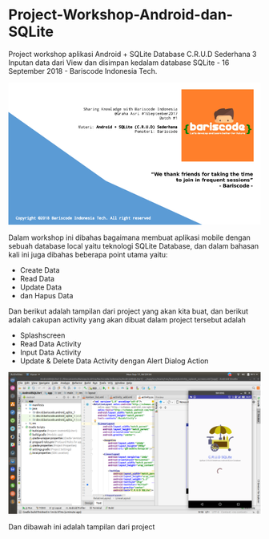 # Project-Workshop-Android-dan-SQLite
Project workshop aplikasi Android + SQLite Database C.R.U.D Sederhana 3 Inputan data dari View dan disimpan kedalam database SQLite - 16 September 2018 - Bariscode Indonesia Tech.

<img src="https://github.com/bariscodeid/Project-Workshop-Android-dan-SQLite/blob/master/documentation/Screenshot%20from%202018-09-17%2006-42-19.png"/>

Dalam workshop ini dibahas bagaimana membuat aplikasi mobile dengan sebuah database local yaitu teknologi SQLite Database, dan dalam bahasan kali ini juga dibahas beberapa point utama yaitu:
- Create Data
- Read Data
- Update Data
- dan Hapus Data

Dan berikut adalah tampilan dari project yang akan kita buat, dan berikut adalah cakupan activity yang akan dibuat dalam project tersebut adalah
- Splashscreen
- Read Data Activity
- Input Data Activity
- Update & Delete Data Activity dengan Alert Dialog Action

<img src="https://github.com/bariscodeid/Project-Workshop-Android-dan-SQLite/blob/master/screencapture/cover.png"/>

Dan dibawah ini adalah tampilan dari project 
